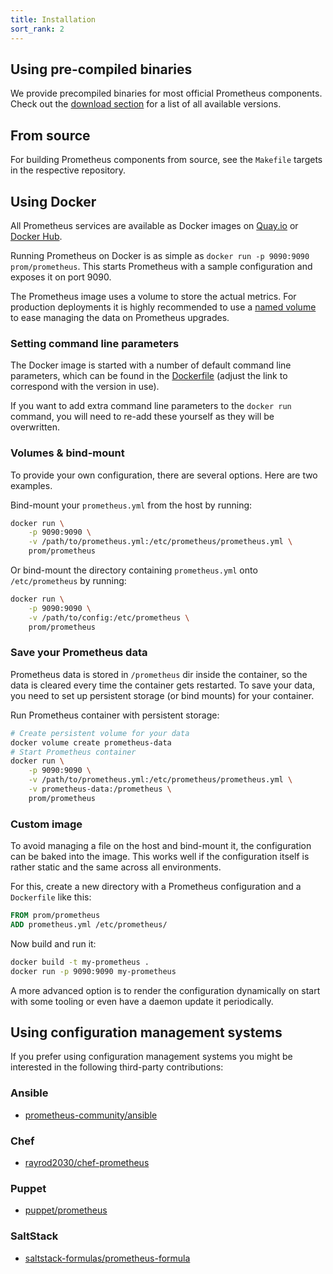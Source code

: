 ```yaml
---
title: Installation
sort_rank: 2
---
```


## Using pre-compiled binaries

We provide precompiled binaries for most official Prometheus components. Check
out the [download section](https://prometheus.io/download) for a list of all
available versions.

## From source

For building Prometheus components from source, see the `Makefile` targets in
the respective repository.

## Using Docker

All Prometheus services are available as Docker images on
[Quay.io](https://quay.io/repository/prometheus/prometheus) or
[Docker Hub](https://hub.docker.com/r/prom/prometheus/).

Running Prometheus on Docker is as simple as `docker run -p 9090:9090
prom/prometheus`. This starts Prometheus with a sample
configuration and exposes it on port 9090.

The Prometheus image uses a volume to store the actual metrics. For
production deployments it is highly recommended to use a
[named volume](https://docs.docker.com/storage/volumes/)
to ease managing the data on Prometheus upgrades.

### Setting command line parameters

The Docker image is started with a number of default command line parameters, which
can be found in the [Dockerfile](https://github.com/prometheus/prometheus/blob/main/Dockerfile) (adjust the link to correspond with the version in use).

If you want to add extra command line parameters to the `docker run` command,
you will need to re-add these yourself as they will be overwritten.

### Volumes & bind-mount

To provide your own configuration, there are several options. Here are
two examples.

Bind-mount your `prometheus.yml` from the host by running:

```bash
docker run \
    -p 9090:9090 \
    -v /path/to/prometheus.yml:/etc/prometheus/prometheus.yml \
    prom/prometheus
```

Or bind-mount the directory containing `prometheus.yml` onto
`/etc/prometheus` by running:

```bash
docker run \
    -p 9090:9090 \
    -v /path/to/config:/etc/prometheus \
    prom/prometheus
```

### Save your Prometheus data

Prometheus data is stored in `/prometheus` dir inside the container, so the data is cleared every time the container gets restarted. To save your data, you need to set up persistent storage (or bind mounts) for your container.

Run Prometheus container with persistent storage:

```bash
# Create persistent volume for your data
docker volume create prometheus-data
# Start Prometheus container
docker run \
    -p 9090:9090 \
    -v /path/to/prometheus.yml:/etc/prometheus/prometheus.yml \
    -v prometheus-data:/prometheus \
    prom/prometheus
```

### Custom image

To avoid managing a file on the host and bind-mount it, the
configuration can be baked into the image. This works well if the
configuration itself is rather static and the same across all
environments.

For this, create a new directory with a Prometheus configuration and a
`Dockerfile` like this:

```Dockerfile
FROM prom/prometheus
ADD prometheus.yml /etc/prometheus/
```

Now build and run it:

```bash
docker build -t my-prometheus .
docker run -p 9090:9090 my-prometheus
```

A more advanced option is to render the configuration dynamically on start
with some tooling or even have a daemon update it periodically.

## Using configuration management systems

If you prefer using configuration management systems you might be interested in
the following third-party contributions:

### Ansible

* [prometheus-community/ansible](https://github.com/prometheus-community/ansible)

### Chef

* [rayrod2030/chef-prometheus](https://github.com/rayrod2030/chef-prometheus)

### Puppet

* [puppet/prometheus](https://forge.puppet.com/puppet/prometheus)

### SaltStack

* [saltstack-formulas/prometheus-formula](https://github.com/saltstack-formulas/prometheus-formula)

